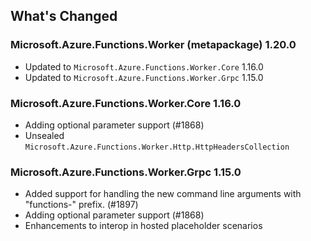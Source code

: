 ## What's Changed

<!-- Please add your release notes in the following format:
- My change description (#PR/#issue)
-->

### Microsoft.Azure.Functions.Worker (metapackage) 1.20.0

- Updated to `Microsoft.Azure.Functions.Worker.Core` 1.16.0
- Updated to `Microsoft.Azure.Functions.Worker.Grpc` 1.15.0

### Microsoft.Azure.Functions.Worker.Core 1.16.0

- Adding optional parameter support (#1868)
- Unsealed `Microsoft.Azure.Functions.Worker.Http.HttpHeadersCollection`

### Microsoft.Azure.Functions.Worker.Grpc 1.15.0

- Added support for handling the new command line arguments with "functions-" prefix. (#1897)
- Adding optional parameter support (#1868)
- Enhancements to interop in hosted placeholder scenarios
  